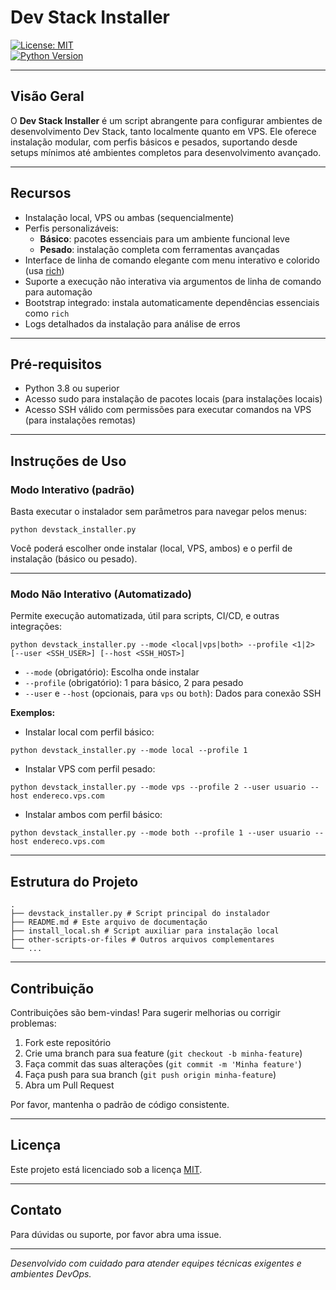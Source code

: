 # Dev Stack Installer

[![License: MIT](https://img.shields.io/badge/License-MIT-yellow.svg)](https://opensource.org/licenses/MIT)  
[![Python Version](https://img.shields.io/badge/python-3.8%2B-blue.svg)](https://python.org/)

---

## Visão Geral

O **Dev Stack Installer** é um script abrangente para configurar ambientes de desenvolvimento Dev Stack, tanto localmente quanto em VPS. Ele oferece instalação modular, com perfis básicos e pesados, suportando desde setups mínimos até ambientes completos para desenvolvimento avançado.  

---

## Recursos

- Instalação local, VPS ou ambas (sequencialmente)  
- Perfis personalizáveis:  
  - **Básico**: pacotes essenciais para um ambiente funcional leve  
  - **Pesado**: instalação completa com ferramentas avançadas  
- Interface de linha de comando elegante com menu interativo e colorido (usa [rich](https://github.com/Textualize/rich))  
- Suporte a execução não interativa via argumentos de linha de comando para automação  
- Bootstrap integrado: instala automaticamente dependências essenciais como `rich`  
- Logs detalhados da instalação para análise de erros  

---

## Pré-requisitos

- Python 3.8 ou superior  
- Acesso sudo para instalação de pacotes locais (para instalações locais)  
- Acesso SSH válido com permissões para executar comandos na VPS (para instalações remotas)

---

## Instruções de Uso

### Modo Interativo (padrão)

Basta executar o instalador sem parâmetros para navegar pelos menus:

```text
python devstack_installer.py
```

Você poderá escolher onde instalar (local, VPS, ambos) e o perfil de instalação (básico ou pesado).

---

### Modo Não Interativo (Automatizado)

Permite execução automatizada, útil para scripts, CI/CD, e outras integrações:

```text
python devstack_installer.py --mode <local|vps|both> --profile <1|2> [--user <SSH_USER>] [--host <SSH_HOST>]
```

- `--mode` (obrigatório): Escolha onde instalar  
- `--profile` (obrigatório): 1 para básico, 2 para pesado  
- `--user` e `--host` (opcionais, para `vps` ou `both`): Dados para conexão SSH  

**Exemplos:**

- Instalar local com perfil básico:

```text
python devstack_installer.py --mode local --profile 1
```

- Instalar VPS com perfil pesado:

```text
python devstack_installer.py --mode vps --profile 2 --user usuario --host endereco.vps.com
```

- Instalar ambos com perfil básico:

```text
python devstack_installer.py --mode both --profile 1 --user usuario --host endereco.vps.com
```

---

## Estrutura do Projeto

```text
.
├── devstack_installer.py # Script principal do instalador
├── README.md # Este arquivo de documentação
├── install_local.sh # Script auxiliar para instalação local
├── other-scripts-or-files # Outros arquivos complementares
└── ...
```

---

## Contribuição

Contribuições são bem-vindas! Para sugerir melhorias ou corrigir problemas:

1. Fork este repositório  
2. Crie uma branch para sua feature (`git checkout -b minha-feature`)  
3. Faça commit das suas alterações (`git commit -m 'Minha feature'`)  
4. Faça push para sua branch (`git push origin minha-feature`)  
5. Abra um Pull Request

Por favor, mantenha o padrão de código consistente.

---

## Licença

Este projeto está licenciado sob a licença [MIT](LICENSE).

---

## Contato

Para dúvidas ou suporte, por favor abra uma issue.

---

_Desenvolvido com cuidado para atender equipes técnicas exigentes e ambientes DevOps._